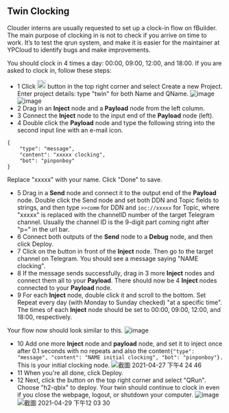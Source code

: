 ## Twin Clocking
Clouder interns are usually requested to set up a clock-in flow on fBuilder. The main purpose of clocking in is not to check if you arrive on time to work. It’s to test the qrun system, and make it is easier for the maintainer at YPCloud to identify bugs and make improvements. 

You should clock in 4 times a day: 00:00, 09:00, 12:00, and 18:00. 
If you are asked to clock in, follow these steps: 

* 1 Click <img src="https://i.imgur.com/66dK5wO.png" width=20 height=20> button in the top right corner and select Create a new Project. Enter project details: type "twin" for both Name and QName.
![image](https://i.imgur.com/JXw2RrE.png)
![image](https://imgur.com/RUfF4W4.png)
* 2 Drag in an **Inject** node and a **Payload** node from the left column.
* 3 Connect the **Inject** node to the input end of the **Payload** node (left). 
* 4 Double click the **Payload** node and type the following string into the second input line with an e-mail icon.
```
{
    "type": "message", 
    "content": "xxxxx clocking", 
    "bot": "pinponboy"
}
```
Replace "xxxxx" with your name. Click "Done" to save.

* 5 Drag in a **Send** node and connect it to the output end of the **Payload** node. Double click the Send node and set both DDN and Topic fields to strings, and then type `>>comm` for DDN and `ioc://xxxxx` for Topic, where "xxxxx" is replaced with the channelID number of the target Telegram channel. Usually the channel ID is the 9-digit part coming right after "p=" in the url bar.
* 6 Connect both outputs of the **Send** node to a **Debug** node, and then click Deploy.
* 7 Click on the button in front of the **Inject** node. Then go to the target channel on Telegram. You should see a message saying "NAME clocking". 
* 8 If the message sends successfully, drag in 3 more **Inject** nodes and connect them all to your **Payload**. There should now be 4 **Inject** nodes connected to your **Payload** node. 
* 9 For each **Inject** node, double click it and scroll to the bottom. Set Repeat every day (with Monday to Sunday checked) "at a specific time". The times of each **Inject** node should be set to 00:00, 09:00, 12:00, and 18:00, respectively. 

Your flow now should look similar to this.
![image](https://user-images.githubusercontent.com/20572126/111123353-3086b080-85aa-11eb-88d7-d0b998e5305c.png)

* 10 Add one more **Inject** node and **payload** node, and set it to inject once after 0.1 seconds with no repeats and also the content```{"type": "message", "content": "NAME initial clocking", "bot": "pinponboy"}.``` This is your initial clocking node. 
![截圖 2021-04-27 下午4 24 46](https://user-images.githubusercontent.com/32254088/116835818-b2807680-abf6-11eb-869c-a748005dcf87.png)
* 11 When you're all done, click Deploy. 
* 12 Next, click the button on the top right corner and select "QRun". Choose "h2-qbix" to deploy. Your twin should continue to clock in even if you close the webpage, logout, or shutdown your computer. 
![image](https://imgur.com/yMwn7ic.png)
![截圖 2021-04-29 下午12 03 30](https://user-images.githubusercontent.com/32254088/116835834-c1ffbf80-abf6-11eb-9288-c2e1c564043a.png)
